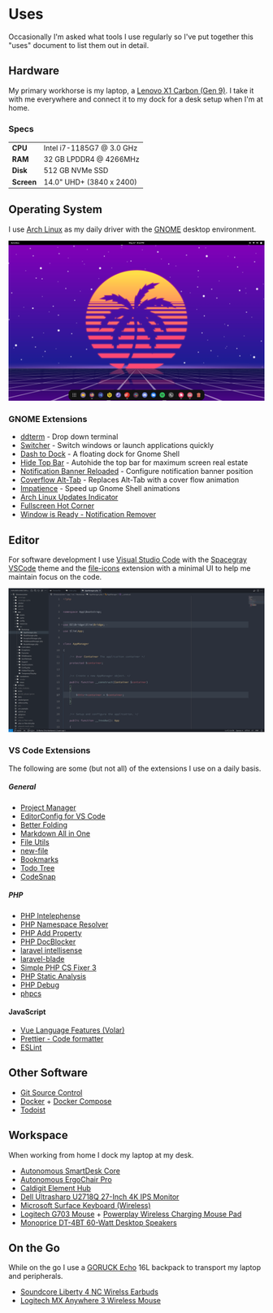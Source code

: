 Uses
====

Occasionally I'm asked what tools I use regularly so I've put together this "uses" document to list them out in detail.

Hardware
--------

My primary workhorse is my laptop, a [Lenovo X1 Carbon (Gen 9)](https://www.lenovo.com/us/en/p/laptops/thinkpad/thinkpadx1/x1-carbon-gen9/22tp2x1x1c9). I take it with me everywhere and connect it to my dock for a desk setup when I'm at home.

### Specs

|            |                           |
| ---------- | ------------------------- |
| **CPU**    | Intel i7-1185G7 @ 3.0 GHz |
| **RAM**    | 32 GB LPDDR4 @ 4266MHz    |
| **Disk**   | 512 GB NVMe SSD           |
| **Screen** | 14.0" UHD+ (3840 x 2400)  |

Operating System
----------------

I use [Arch Linux](https://archlinux.org) as my daily driver with the [GNOME](https://www.gnome.org) desktop environment.

![Desktop](images/desktop.png)
  
### GNOME Extensions

  - [ddterm](https://extensions.gnome.org/extension/3780/ddterm/) - Drop down terminal
  - [Switcher](https://extensions.gnome.org/extension/973/switcher/) - Switch windows or launch applications quickly
  - [Dash to Dock](https://extensions.gnome.org/extension/307/dash-to-dock/) - A floating dock for Gnome Shell
  - [Hide Top Bar](https://extensions.gnome.org/extension/545/hide-top-bar/) - Autohide the top bar for maximum screen real estate
  - [Notification Banner Reloaded](https://extensions.gnome.org/extension/4651/notification-banner-reloaded/) - Configure notification banner position
  - [Coverflow Alt-Tab](https://extensions.gnome.org/extension/97/coverflow-alt-tab/) - Replaces Alt-Tab with a cover flow animation
  - [Impatience](https://extensions.gnome.org/extension/277/impatience/) - Speed up Gnome Shell animations
  - [Arch Linux Updates Indicator](https://extensions.gnome.org/extension/1010/archlinux-updates-indicator/)
  - [Fullscreen Hot Corner](https://extensions.gnome.org/extension/1562/fullscreen-hot-corner/)
  - [Window is Ready - Notification Remover](https://extensions.gnome.org/extension/1007/window-is-ready-notification-remover/)

Editor
------

For software development I use [Visual Studio Code](https://code.visualstudio.com) with the [Spacegray VSCode](https://marketplace.visualstudio.com/items?itemName=ionutvmi.spacegray-vscode) theme and the [file-icons](https://marketplace.visualstudio.com/items?itemName=file-icons.file-icons) extension with a minimal UI to help me maintain focus on the code.

![Visual Studio Code](images/visual-studio-code.png)

### VS Code Extensions

The following are some (but not all) of the extensions I use on a daily basis.

##### General

  - [Project Manager](https://marketplace.visualstudio.com/items?itemName=alefragnani.project-manager)
  - [EditorConfig for VS Code](https://marketplace.visualstudio.com/items?itemName=EditorConfig.EditorConfig)
  - [Better Folding](https://marketplace.visualstudio.com/items?itemName=MohammadBaqer.better-folding)
  - [Markdown All in One](https://marketplace.visualstudio.com/items?itemName=yzhang.markdown-all-in-one)
  - [File Utils](https://marketplace.visualstudio.com/items?itemName=sleistner.vscode-fileutils)
  - [new-file](https://marketplace.visualstudio.com/items?itemName=fnando.new-file)
  - [Bookmarks](https://marketplace.visualstudio.com/items?itemName=alefragnani.Bookmarks)
  - [Todo Tree](https://marketplace.visualstudio.com/items?itemName=Gruntfuggly.todo-tree)	
  - [CodeSnap](https://marketplace.visualstudio.com/items?itemName=adpyke.codesnap)

##### PHP

  - [PHP Intelephense](https://marketplace.visualstudio.com/items?itemName=bmewburn.vscode-intelephense-client)
  - [PHP Namespace Resolver](https://marketplace.visualstudio.com/items?itemName=MehediDracula.php-namespace-resolver)
  - [PHP Add Property](https://marketplace.visualstudio.com/items?itemName=kotfire.php-add-property)
  - [PHP DocBlocker](https://marketplace.visualstudio.com/items?itemName=neilbrayfield.php-docblocker)
  - [laravel intellisense](https://marketplace.visualstudio.com/items?itemName=mohamedbenhida.laravel-intellisense)
  - [laravel-blade](https://marketplace.visualstudio.com/items?itemName=cjhowe7.laravel-blade)
  - [Simple PHP CS Fixer 3](https://marketplace.visualstudio.com/items?itemName=PHLAK.simple-php-cs-fixer-3)
  - [PHP Static Analysis](https://marketplace.visualstudio.com/items?itemName=breezelin.phpstan)
  - [PHP Debug](https://marketplace.visualstudio.com/items?itemName=xdebug.php-debug)
  - [phpcs](https://marketplace.visualstudio.com/items?itemName=ikappas.phpcs)

#### JavaScript

  - [Vue Language Features (Volar)](https://marketplace.visualstudio.com/items?itemName=Vue.volar)
  - [Prettier - Code formatter](https://marketplace.visualstudio.com/items?itemName=esbenp.prettier-vscode)
  - [ESLint](https://marketplace.visualstudio.com/items?itemName=dbaeumer.vscode-eslint)

Other Software
--------------

  - [Git Source Control](https://git-scm.com)
  - [Docker](https://www.docker.com) + [Docker Compose](https://docs.docker.com/compose/)
  - [Todoist](https://todoist.com)

Workspace
---------

When working from home I dock my laptop at my desk.

  - [Autonomous SmartDesk Core](https://www.autonomous.ai/standing-desks/smartdesk-2-home)
  - [Autonomous ErgoChair Pro](https://www.autonomous.ai/office-chairs/ergonomic-chair)
  - [Caldigit Element Hub](https://www.caldigit.com/thunderbolt-4-element-hub/)
  - [Dell Ultrasharp U2718Q 27-Inch 4K IPS Monitor](https://www.dell.com/en-si/work/shop/cty/pdp/spd/dell-u2718q-monitor)
  - [Microsoft Surface Keyboard (Wireless)](https://www.microsoft.com/en-us/d/surface-keyboard/8r3rqvvflp4k)
  - [Logitech G703 Mouse](https://www.logitechg.com/en-us/products/gaming-mice/g703-wireless-gaming-mouse.910-005091.html) + [Powerplay Wireless Charging Mouse Pad](https://www.logitechg.com/en-us/products/gaming-mouse-pads/powerplay-wireless-charging.943-000109.html)
  - [Monoprice DT-4BT 60-Watt Desktop Speakers](https://www.monoprice.com/product?p_id=36572)

On the Go
---------

While on the go I use a [GORUCK Echo](https://www.goruck.com/products/echo) 16L backpack to transport my laptop and peripherals.

  - [Soundcore Liberty 4 NC Wirelss Earbuds](https://us.soundcore.com/products/liberty-4-nc-a3947z11)
  - [Logitech MX Anywhere 3 Wireless Mouse](https://www.logitech.com/en-us/products/mice/mx-anywhere-3.910-005833.html)
